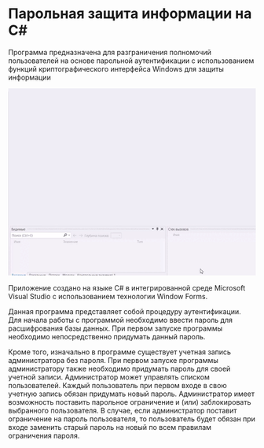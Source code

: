 # Парольная защита информации на C#
Программа предназначена для разграничения полномочий пользователей на основе парольной аутентификации с использованием функций криптографического интерфейса Windows для защиты информации

![access_control](https://github.com/kamneva/access_control/blob/main/img/access%20control.gif)

Приложение создано на языке C# в интегрированной среде Microsoft Visual Studio с использованием технологии Window Forms.

Данная программа представляет собой процедуру аутентификации. Для начала работы с программой необходимо ввести пароль для расшифрования базы данных. При первом запуске программы необходимо непосредственно придумать данный пароль.

Кроме того, изначально в программе существует учетная запись администратора без пароля. При первом запуске программы администратору также необходимо придумать пароль для своей учетной записи. Администратор может управлять списком пользователей. Каждый пользователь при первом входе в свою учетную запись обязан придумать новый пароль. Администратор имеет возможность поставить парольное ограничение и (или) заблокировать выбранного пользователя. В случае, если администратор поставит ограничение на пароль пользователя, то пользователь будет обязан при входе заменить старый пароль на новый по всем правилам ограничения пароля.

